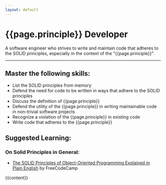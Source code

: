 ```yaml
---
layout: default
---
```

<h1>{{page.principle}} Developer</h1>

<p>A software engineer who strives to write and maintain code that adheres to the SOLID principles, especially in the context of the "{{page.principle}}".</p>

<p><hr/></p>

<h2>Master the following skills:</h2>

<ul>
<li>List the SOLID principles from memory</li>
<li>Defend the need for code to be written in ways that adhere to the SOLID principles</li>
<li>Discuss the definition of {{page.principle}}</li>
<li>Defend the utility of the {{page.principle}} in writing maintainable code in non-trivial software projects</li>
<li>Recognize a violation of the {{page.principle}} in existing code</li>
<li>Write code that adheres to the {{page.principle}}</li>
</ul>

<h2>Suggested Learning:</h2>

<h3>On Solid Principles in General:</h3>
<ul>
<li><a href="https://www.freecodecamp.org/news/solid-principles-explained-in-plain-english/" target="_blank">The SOLID Principles of Object-Oriented Programming Explained in Plain English</a> by FreeCodeCamp</li>
</ul>

{{content}}